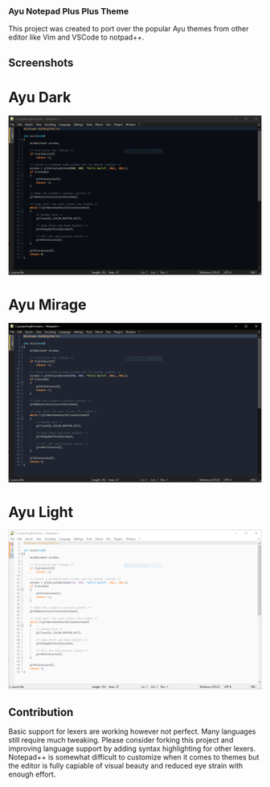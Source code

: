 ### Ayu Notepad Plus Plus Theme

This project was created to port over the popular Ayu themes from other editor like Vim and VSCode to notpad++.

## Screenshots

# Ayu Dark
![Ayu Dark](screens/dark.png)
# Ayu Mirage
![Ayu Mirage](screens/mirage.png)
# Ayu Light
![Ayu Light](screens/light.png)

## Contribution

Basic support for lexers are working however not perfect. Many languages still require much tweaking. Please consider forking this project and improving language support by adding syntax highlighting for other lexers. Notepad++ is somewhat difficult to customize when it comes to themes but the editor is fully capiable of visual beauty and reduced eye strain with enough effort.
